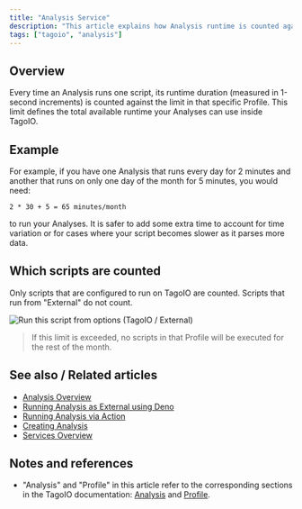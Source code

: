 ```yaml
---
title: "Analysis Service"
description: "This article explains how Analysis runtime is counted against a Profile limit in TagoIO, how to estimate monthly runtime, and which scripts are included in the accounting."
tags: ["tagoio", "analysis"]
---
```

## Overview

Every time an Analysis runs one script, its runtime duration (measured in 1-second increments) is counted against the limit in that specific Profile. This limit defines the total available runtime your Analyses can use inside TagoIO.

## Example

For example, if you have one Analysis that runs every day for 2 minutes and another that runs on only one day of the month for 5 minutes, you would need:

```
2 * 30 + 5 = 65 minutes/month
```

to run your Analyses. It is safer to add some extra time to account for time variation or for cases where your script becomes slower as it parses more data.

## Which scripts are counted

Only scripts that are configured to run on TagoIO are counted. Scripts that run from "External" do not count.

![Run this script from options (TagoIO / External)](/docs_imagem/tagoio/analysis-service-2.png)

> If this limit is exceeded, no scripts in that Profile will be executed for the rest of the month.

## See also / Related articles

- [Analysis Overview](../analysis/index)
- [Running Analysis as External using Deno](../analysis/running-analysis-as-external-using-deno)
- [Running Analysis via Action](../actions/index)
- [Creating Analysis](../analysis/creating-analysis)
- [Services Overview](../services/services-overview)

## Notes and references

- "Analysis" and "Profile" in this article refer to the corresponding sections in the TagoIO documentation: [Analysis](../analysis/index) and [Profile](../account/profiles).